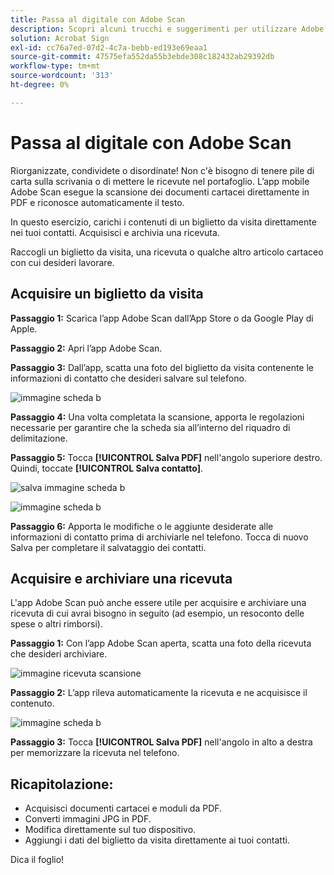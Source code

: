 ```yaml
---
title: Passa al digitale con Adobe Scan
description: Scopri alcuni trucchi e suggerimenti per utilizzare Adobe Document Cloud
solution: Acrobat Sign
exl-id: cc76a7ed-07d2-4c7a-bebb-ed193e69eaa1
source-git-commit: 47575efa552da55b3ebde308c182432ab29392db
workflow-type: tm+mt
source-wordcount: '313'
ht-degree: 0%

---
```


# Passa al digitale con Adobe Scan

Riorganizzate, condividete o disordinate! Non c&#39;è bisogno di tenere pile di carta sulla scrivania o di mettere le ricevute nel portafoglio. L’app mobile Adobe Scan esegue la scansione dei documenti cartacei direttamente in PDF e riconosce automaticamente il testo.

In questo esercizio, carichi i contenuti di un biglietto da visita direttamente nei tuoi contatti. Acquisisci e archivia una ricevuta.

Raccogli un biglietto da visita, una ricevuta o qualche altro articolo cartaceo con cui desideri lavorare.

## Acquisire un biglietto da visita

**Passaggio 1:** Scarica l’app Adobe Scan dall’App Store o da Google Play di Apple.

**Passaggio 2:** Apri l’app Adobe Scan.

**Passaggio 3:** Dall’app, scatta una foto del biglietto da visita contenente le informazioni di contatto che desideri salvare sul telefono.

![immagine scheda b](assets/scanbcard.png)


**Passaggio 4:** Una volta completata la scansione, apporta le regolazioni necessarie per garantire che la scheda sia all’interno del riquadro di delimitazione.

**Passaggio 5:** Tocca **[!UICONTROL Salva PDF]** nell&#39;angolo superiore destro. Quindi, toccate **[!UICONTROL Salva contatto]**.


![salva immagine scheda b](assets/savecontact.jpg)

![immagine scheda b](assets/savecontact.png)

**Passaggio 6:** Apporta le modifiche o le aggiunte desiderate alle informazioni di contatto prima di archiviarle nel telefono. Tocca di nuovo Salva per completare il salvataggio dei contatti.

## Acquisire e archiviare una ricevuta

L&#39;app Adobe Scan può anche essere utile per acquisire e archiviare una ricevuta di cui avrai bisogno in seguito (ad esempio, un resoconto delle spese o altri rimborsi).

**Passaggio 1:** Con l’app Adobe Scan aperta, scatta una foto della ricevuta che desideri archiviare.

![immagine ricevuta scansione](assets/scanreceipt.png)


**Passaggio 2:** L’app rileva automaticamente la ricevuta e ne acquisisce il contenuto.

![immagine scheda b](assets/receiptoutput.jpg)

**Passaggio 3:** Tocca **[!UICONTROL Salva PDF]** nell&#39;angolo in alto a destra per memorizzare la ricevuta nel telefono.


## Ricapitolazione:

* Acquisisci documenti cartacei e moduli da PDF.
* Converti immagini JPG in PDF.
* Modifica direttamente sul tuo dispositivo.
* Aggiungi i dati del biglietto da visita direttamente ai tuoi contatti.

Dica il foglio!
